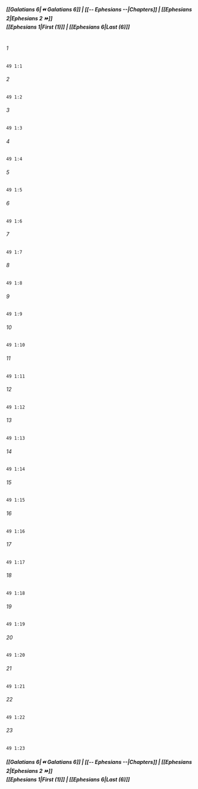 
##### **[[Galatians 6|⏪ Galatians 6]] | [[-- Ephesians --|Chapters]] | [[Ephesians 2|Ephesians 2 ⏩]]**<br>**[[Ephesians 1|First (1)]] | [[Ephesians 6|Last (6)]]**<br><br>

###### 1
``` verse
49 1:1
```
###### 2
``` verse
49 1:2
```
###### 3
``` verse
49 1:3
```
###### 4
``` verse
49 1:4
```
###### 5
``` verse
49 1:5
```
###### 6
``` verse
49 1:6
```
###### 7
``` verse
49 1:7
```
###### 8
``` verse
49 1:8
```
###### 9
``` verse
49 1:9
```
###### 10
``` verse
49 1:10
```
###### 11
``` verse
49 1:11
```
###### 12
``` verse
49 1:12
```
###### 13
``` verse
49 1:13
```
###### 14
``` verse
49 1:14
```
###### 15
``` verse
49 1:15
```
###### 16
``` verse
49 1:16
```
###### 17
``` verse
49 1:17
```
###### 18
``` verse
49 1:18
```
###### 19
``` verse
49 1:19
```
###### 20
``` verse
49 1:20
```
###### 21
``` verse
49 1:21
```
###### 22
``` verse
49 1:22
```
###### 23
``` verse
49 1:23
```

##### **[[Galatians 6|⏪ Galatians 6]] | [[-- Ephesians --|Chapters]] | [[Ephesians 2|Ephesians 2 ⏩]]**<br>**[[Ephesians 1|First (1)]] | [[Ephesians 6|Last (6)]]**
